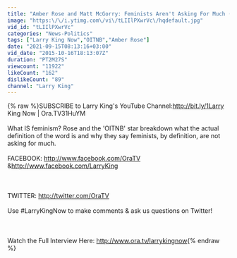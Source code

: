 ```yaml
---
title: "Amber Rose and Matt McGorry: Feminists Aren't Asking For Much (VIDEO) | Larry King Now | Ora.TV"
image: "https:\/\/i.ytimg.com\/vi\/tLIIlPXwrVc\/hqdefault.jpg"
vid_id: "tLIIlPXwrVc"
categories: "News-Politics"
tags: ["Larry King Now","OITNB","Amber Rose"]
date: "2021-09-15T08:13:16+03:00"
vid_date: "2015-10-16T18:13:07Z"
duration: "PT2M27S"
viewcount: "11922"
likeCount: "162"
dislikeCount: "89"
channel: "Larry King"
---
```

{% raw %}SUBSCRIBE to Larry King's YouTube Channel:<a rel="nofollow" target="blank" href="http://bit.ly/1Larry">http://bit.ly/1Larry</a> King Now | Ora.TV31HuYM<br /><br />What IS feminism? Rose and the 'OITNB' star breakdown what the actual definition of the word is and why they say feminists, by definition, are not asking for much.<br /><br />FACEBOOK: <a rel="nofollow" target="blank" href="http://www.facebook.com/OraTV">http://www.facebook.com/OraTV</a> &amp;<a rel="nofollow" target="blank" href="http://www.facebook.com/LarryKing">http://www.facebook.com/LarryKing</a><br /><br /><br /><br />TWITTER: <a rel="nofollow" target="blank" href="http://twitter.com/OraTV">http://twitter.com/OraTV</a><br /><br />Use #LarryKingNow to make comments &amp; ask us questions on Twitter!<br /><br /><br /><br />Watch the Full Interview Here: <a rel="nofollow" target="blank" href="http://www.ora.tv/larrykingnow">http://www.ora.tv/larrykingnow</a>{% endraw %}
